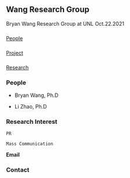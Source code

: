 ## Wang Research Group
Bryan Wang Research Group at UNL
Oct.22.2021

###
[People](http://wangresearchgroup.github.io/People/)

###
[Project](wangresearchgroup.github.io/Project/)

###
[Research](wangresearchgroup.github.io/Research/)






### People

- Bryan Wang, Ph.D

- Li Zhao, Ph.D

### Research Interest

```PR```

``` Mass Communication ```

**Email**


### Contact
